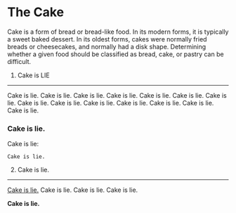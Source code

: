 The Cake
========================

Cake is a form of bread or bread-like food. In its modern forms, it is typically a sweet baked dessert. In its oldest forms, cakes were normally fried breads or cheesecakes, and normally had a disk shape. Determining whether a given food should be classified as bread, cake, or pastry can be difficult.

1) Cake is LIE
----------------------------------

Cake is lie. Cake is lie. Cake is lie. Cake is lie. Cake is lie. Cake is lie. Cake is lie. Cake is lie. Cake is lie. Cake is lie. Cake is lie. Cake is lie. Cake is lie. Cake is lie. 

### Cake is lie.

Cake is lie:

    Cake is lie. 

2) Cake is lie. 
-------------------------------------

[Cake is lie.][0] Cake is lie. Cake is lie. Cake is lie. 

**Cake is lie.**

[0]: http://www.russianmachineneverbreaks.com/wp-content/uploads/2011/01/jinx_portal_the-cake-is-a-lie.jpg
